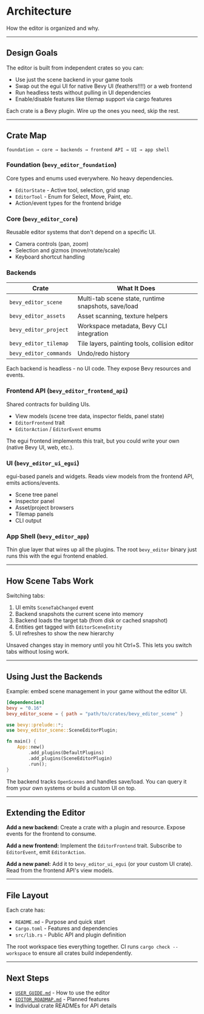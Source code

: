 # Architecture

How the editor is organized and why.

---

## Design Goals

The editor is built from independent crates so you can:
- Use just the scene backend in your game tools
- Swap out the egui UI for native Bevy UI (feathers!!!!) or a web frontend
- Run headless tests without pulling in UI dependencies
- Enable/disable features like tilemap support via cargo features

Each crate is a Bevy plugin. Wire up the ones you need, skip the rest.

---

## Crate Map

```
foundation → core → backends → frontend API → UI → app shell
```

### Foundation (`bevy_editor_foundation`)
Core types and enums used everywhere. No heavy dependencies.

- `EditorState` - Active tool, selection, grid snap
- `EditorTool` - Enum for Select, Move, Paint, etc.
- Action/event types for the frontend bridge

### Core (`bevy_editor_core`)
Reusable editor systems that don't depend on a specific UI.

- Camera controls (pan, zoom)
- Selection and gizmos (move/rotate/scale)
- Keyboard shortcut handling

### Backends

| Crate | What It Does |
| ----- | ------------ |
| `bevy_editor_scene` | Multi-tab scene state, runtime snapshots, save/load |
| `bevy_editor_assets` | Asset scanning, texture helpers |
| `bevy_editor_project` | Workspace metadata, Bevy CLI integration |
| `bevy_editor_tilemap` | Tile layers, painting tools, collision editor |
| `bevy_editor_commands` | Undo/redo history |

Each backend is headless - no UI code. They expose Bevy resources and events.

### Frontend API (`bevy_editor_frontend_api`)
Shared contracts for building UIs.

- View models (scene tree data, inspector fields, panel state)
- `EditorFrontend` trait
- `EditorAction` / `EditorEvent` enums

The egui frontend implements this trait, but you could write your own (native Bevy UI, web, etc.).

### UI (`bevy_editor_ui_egui`)
egui-based panels and widgets. Reads view models from the frontend API, emits actions/events.

- Scene tree panel
- Inspector panel
- Asset/project browsers
- Tilemap panels
- CLI output

### App Shell (`bevy_editor_app`)
Thin glue layer that wires up all the plugins. The root `bevy_editor` binary just runs this with the egui frontend enabled.

---

## How Scene Tabs Work

Switching tabs:
1. UI emits `SceneTabChanged` event
2. Backend snapshots the current scene into memory
3. Backend loads the target tab (from disk or cached snapshot)
4. Entities get tagged with `EditorSceneEntity`
5. UI refreshes to show the new hierarchy

Unsaved changes stay in memory until you hit Ctrl+S. This lets you switch tabs without losing work.

---

## Using Just the Backends

Example: embed scene management in your game without the editor UI.

```toml
[dependencies]
bevy = "0.16"
bevy_editor_scene = { path = "path/to/crates/bevy_editor_scene" }
```

```rust
use bevy::prelude::*;
use bevy_editor_scene::SceneEditorPlugin;

fn main() {
    App::new()
        .add_plugins(DefaultPlugins)
        .add_plugins(SceneEditorPlugin)
        .run();
}
```

The backend tracks `OpenScenes` and handles save/load. You can query it from your own systems or build a custom UI on top.

---

## Extending the Editor

**Add a new backend:** Create a crate with a plugin and resource. Expose events for the frontend to consume.

**Add a new frontend:** Implement the `EditorFrontend` trait. Subscribe to `EditorEvent`, emit `EditorAction`.

**Add a new panel:** Add it to `bevy_editor_ui_egui` (or your custom UI crate). Read from the frontend API's view models.

---

## File Layout

Each crate has:
- `README.md` - Purpose and quick start
- `Cargo.toml` - Features and dependencies
- `src/lib.rs` - Public API and plugin definition

The root workspace ties everything together. CI runs `cargo check --workspace` to ensure all crates build independently.

---

## Next Steps

- [`USER_GUIDE.md`](USER_GUIDE.md) - How to use the editor
- [`EDITOR_ROADMAP.md`](EDITOR_ROADMAP.md) - Planned features
- Individual crate READMEs for API details
